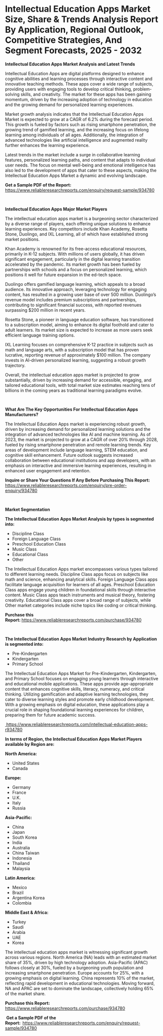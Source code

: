 <p><h1>Intellectual Education Apps Market Size, Share & Trends Analysis Report By Application, Regional Outlook, Competitive Strategies, And Segment Forecasts, 2025 - 2032</h1></p><p><strong>Intellectual Education Apps Market Analysis and Latest Trends</strong></p>
<p><p>Intellectual Education Apps are digital platforms designed to enhance cognitive abilities and learning processes through interactive content and innovative teaching methods. These apps cover a wide range of subjects, providing users with engaging tools to develop critical thinking, problem-solving skills, and creativity. The market for these apps has been gaining momentum, driven by the increasing adoption of technology in education and the growing demand for personalized learning experiences.</p><p>Market growth analysis indicates that the Intellectual Education Apps Market is expected to grow at a CAGR of 6.2% during the forecast period. This growth is fueled by factors such as rising smartphone penetration, the growing trend of gamified learning, and the increasing focus on lifelong learning among individuals of all ages. Additionally, the integration of advanced technologies like artificial intelligence and augmented reality further enhances the learning experience. </p><p>Latest trends in the market include a surge in collaborative learning features, personalized learning paths, and content that adapts to individual user needs. The focus on mental well-being and emotional intelligence has also led to the development of apps that cater to these aspects, making the Intellectual Education Apps Market a dynamic and evolving landscape.</p></p>
<p><strong>Get a Sample PDF of the Report:&nbsp;</strong> <a href="https://www.reliableresearchreports.com/enquiry/request-sample/934780?utm_campaign=2754&utm_medium=2&utm_source=Github&utm_content=ia&utm_term=18042025&utm_id=intellectual-education-apps">https://www.reliableresearchreports.com/enquiry/request-sample/934780</a></p>
<p>&nbsp;</p>
<p><strong>Intellectual Education Apps Major Market Players</strong></p>
<p><p>The intellectual education apps market is a burgeoning sector characterized by a diverse range of players, each offering unique solutions to enhance learning experiences. Key competitors include Khan Academy, Rosetta Stone, Duolingo, and IXL Learning, all of which have established strong market positions.</p><p>Khan Academy is renowned for its free-access educational resources, primarily in K-12 subjects. With millions of users globally, it has driven significant engagement, particularly in the digital learning transition accelerated by the pandemic. Its market growth has been fueled by partnerships with schools and a focus on personalized learning, which positions it well for future expansion in the ed-tech space.</p><p>Duolingo offers gamified language learning, which appeals to a broad audience. Its innovative approach, leveraging technology for engaging content, has resulted in a growing user base of over 500 million. Duolingo’s revenue model includes premium subscriptions and partnerships, contributing to significant financial success, with reported revenues surpassing $200 million in recent years.</p><p>Rosetta Stone, a pioneer in language education software, has transitioned to a subscription model, aiming to enhance its digital foothold and cater to adult learners. Its market size is expected to increase as more users seek efficient language training options.</p><p>IXL Learning focuses on comprehensive K-12 practice in subjects such as math and language arts, with a subscription model that has proven lucrative, reporting revenue of approximately $100 million. The company invests in AI-driven personalized learning, suggesting a robust growth trajectory.</p><p>Overall, the intellectual education apps market is projected to grow substantially, driven by increasing demand for accessible, engaging, and tailored educational tools, with total market size estimates reaching tens of billions in the coming years as traditional learning paradigms evolve.</p></p>
<p>&nbsp;</p>
<p><strong>What Are The Key Opportunities For Intellectual Education Apps Manufacturers?</strong></p>
<p><p>The Intellectual Education Apps market is experiencing robust growth, driven by increasing demand for personalized learning solutions and the integration of advanced technologies like AI and machine learning. As of 2023, the market is projected to grow at a CAGR of over 20% through 2028, fueled by rising smartphone penetration and remote learning trends. Key areas of development include language learning, STEM education, and cognitive skill enhancement. Future outlook suggests increased collaboration between educational institutions and app developers, with an emphasis on interactive and immersive learning experiences, resulting in enhanced user engagement and retention.</p></p>
<p><strong>Inquire or Share Your Questions If Any Before Purchasing This Report:</strong> <a href="https://www.reliableresearchreports.com/enquiry/pre-order-enquiry/934780?utm_campaign=2754&utm_medium=2&utm_source=Github&utm_content=ia&utm_term=18042025&utm_id=intellectual-education-apps">https://www.reliableresearchreports.com/enquiry/pre-order-enquiry/934780</a></p>
<p>&nbsp;</p>
<p><strong>Market Segmentation</strong></p>
<p><strong>The Intellectual Education Apps Market Analysis by types is segmented into:</strong></p>
<p><ul><li>Discipline Class</li><li>Foreign Language Class</li><li>Preschool Education Class</li><li>Music Class</li><li>Educational Class</li><li>Other</li></ul></p>
<p><p>The Intellectual Education Apps market encompasses various types tailored to different learning needs. Discipline Class apps focus on subjects like math and science, enhancing analytical skills. Foreign Language Class apps facilitate language acquisition for learners of all ages. Preschool Education Class apps engage young children in foundational skills through interactive content. Music Class apps teach instruments and musical theory, fostering creativity. Educational Class apps cover a broad range of subjects, while Other market categories include niche topics like coding or critical thinking.</p></p>
<p><strong>Purchase this Report:&nbsp;</strong><a href="https://www.reliableresearchreports.com/purchase/934780?utm_campaign=2754&utm_medium=2&utm_source=Github&utm_content=ia&utm_term=18042025&utm_id=intellectual-education-apps">https://www.reliableresearchreports.com/purchase/934780</a></p>
<p>&nbsp;</p>
<p><strong>The Intellectual Education Apps Market Industry Research by Application is segmented into:</strong></p>
<p><ul><li>Pre-Kindergarten</li><li>Kindergarten</li><li>Primary School</li></ul></p>
<p><p>The Intellectual Education Apps Market for Pre-Kindergarten, Kindergarten, and Primary School focuses on engaging young learners through interactive and educational mobile applications. These apps provide age-appropriate content that enhances cognitive skills, literacy, numeracy, and critical thinking. Utilizing gamification and adaptive learning technologies, they cater to diverse learning styles and promote early childhood development. With a growing emphasis on digital education, these applications play a crucial role in shaping foundational learning experiences for children, preparing them for future academic success.</p></p>
<p><a href="https://www.reliableresearchreports.com/intellectual-education-apps-r934780?utm_campaign=2754&utm_medium=2&utm_source=Github&utm_content=ia&utm_term=18042025&utm_id=intellectual-education-apps">&nbsp;https://www.reliableresearchreports.com/intellectual-education-apps-r934780</a></p>
<p><strong>In terms of Region, the Intellectual Education Apps Market Players available by Region are:</strong></p>
<p>
    <p> <strong> North America: </strong>
        <ul>
            <li>United States</li>
            <li>Canada</li>
        </ul>
        </p> 
    <p> <strong> Europe: </strong>
        <ul>
            <li>Germany</li>
            <li>France</li>
            <li>U.K.</li>
            <li>Italy</li>
            <li>Russia</li>
        </ul>
        </p> 
    <p> <strong> Asia-Pacific: </strong>
        <ul>
            <li>China</li>
            <li>Japan</li>
            <li>South Korea</li>
            <li>India</li>
            <li>Australia</li>
            <li>China Taiwan</li>
            <li>Indonesia</li>
            <li>Thailand</li>
            <li>Malaysia</li>
        </ul>
        </p> 
    <p> <strong> Latin America: </strong>
        <ul>
            <li>Mexico</li>
            <li>Brazil</li>
            <li>Argentina Korea</li>
            <li>Colombia</li>
        </ul>
        </p> 
    <p> <strong> Middle East & Africa: </strong>
        <ul>
            <li>Turkey</li>
            <li>Saudi</li>
            <li>Arabia</li>
            <li>UAE</li>
            <li>Korea</li>
        </ul>
    </p>
    </p>
<p><p>The intellectual education apps market is witnessing significant growth across various regions. North America (NA) leads with an estimated market share of 35%, driven by high technology adoption. Asia-Pacific (APAC) follows closely at 30%, fueled by a burgeoning youth population and increasing smartphone penetration. Europe accounts for 25%, with a growing emphasis on digital learning. China represents 10% of the market, reflecting rapid development in educational technologies. Moving forward, NA and APAC are set to dominate the landscape, collectively holding 65% of the market share.</p></p>
<p><strong>Purchase this Report: </strong><a href="https://www.reliableresearchreports.com/purchase/934780?utm_campaign=2754&utm_medium=2&utm_source=Github&utm_content=ia&utm_term=18042025&utm_id=intellectual-education-apps">https://www.reliableresearchreports.com/purchase/934780</a></p>
<p>&nbsp;<strong>Get a Sample PDF of the Report:&nbsp;&nbsp;</strong><a href="https://www.reliableresearchreports.com/enquiry/request-sample/934780?utm_campaign=2754&utm_medium=2&utm_source=Github&utm_content=ia&utm_term=18042025&utm_id=intellectual-education-apps">https://www.reliableresearchreports.com/enquiry/request-sample/934780</a></p>
<p><strong></strong></p>
<p><p></p><p></p><p></p></p>